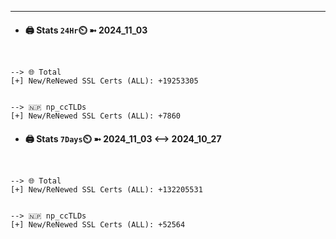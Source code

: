 

---
- #### 🖨️ **Stats** `24Hr`⏲️ ➼ 2024_11_03
```console


--> 🌐 Total
[+] New/ReNewed SSL Certs (ALL): +19253305


--> 🇳🇵 np_ccTLDs
[+] New/ReNewed SSL Certs (ALL): +7860

```

- #### 🖨️ **Stats** `7Days`⏲️ ➼ 2024_11_03 <--> 2024_10_27
```console


--> 🌐 Total
[+] New/ReNewed SSL Certs (ALL): +132205531


--> 🇳🇵 np_ccTLDs
[+] New/ReNewed SSL Certs (ALL): +52564

```

